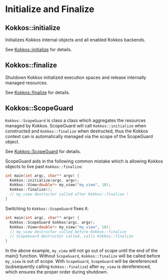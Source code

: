# Initialize and Finalize

## Kokkos::initialize

Initializes Kokkos internal objects and all enabled Kokkos backends.

See [Kokkos::initialize](Kokkos%3A%3Ainitialize) for details.


## Kokkos::finalize

Shutdown Kokkos initialized execution spaces and release internally managed resources.

See [Kokkos::finalize](Kokkos%3A%3Afinalize) for details.


## Kokkos::ScopeGuard

`Kokkos::ScopeGuard` is class a class which aggregates the resources managed by Kokkos.  ScopeGuard will call `Kokkos::initialize` when constructed and `Kokkos::finalize` when destructed, thus the Kokkos context can is automatically managed via the scope of the ScopeGuard object.   

See [Kokkos::ScopeGuard](Kokkos%3A%3ScopeGuard) for details.

ScopeGuard aids in the following common mistake which is allowing Kokkos objects to live past `Kokkos::finalize`:
```c++
int main(int argc, char** argv) {
  Kokkos::initialize(argc, argv);
  Kokkos::View<double*> my_view("my_view", 10);
  Kokkos::finalize();
  // my_view destructor called after Kokkos::finalize !
}
```

Switching to `Kokkos::ScopeGuard` fixes it:
```c++
int main(int argc, char** argv) {
  Kokkos::ScopeGuard kokkos(argc, argv);
  Kokkos::View<double*> my_view("my_view", 10);
  // my_view destructor called before Kokkos::finalize
  // ScopeGuard destructor called, calls Kokkos::finalize
}
```

In the above example, `my_view` will not go out of scope until the end of the main() function.  Without `ScopeGuard`, `Kokkos::finalize` will be called before `my_view` is out of scope.  With `ScopeGuard`, `ScopeGuard` will be dereferenced (subsequently calling `Kokkos::finalize`) after `my_view` is dereferenced, which ensures the proper order during shutdown.